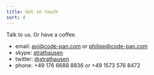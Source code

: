 ```yaml
---
title: Get in touch
sort: 4
---
```


Talk to us. Or have a coffee.

- email: [avi@code-pan.com](mailto:avi@code-pan.com) or [philipp@code-pan.com](mailto:philipp@code-pan.com)
- skype: [strathausen](skype:strathausen)
- twitter: [@strathausen](http://twitter.com/strathausen)
- phone: +49 176 6688 8836 or +49 1573 576 8472
